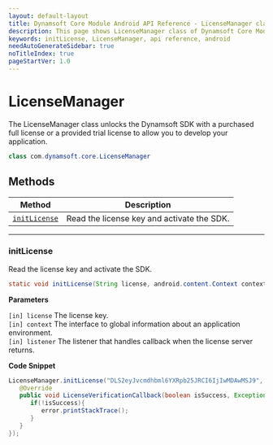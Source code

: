 ```yaml
---
layout: default-layout
title: Dynamsoft Core Module Android API Reference - LicenseManager class
description: This page shows LicenseManager class of Dynamsoft Core Module for Android SDK.
keywords: initLicense, LicenseManager, api reference, android
needAutoGenerateSidebar: true
noTitleIndex: true
pageStartVer: 1.0
---
```


# LicenseManager

The LicenseManager class unlocks the Dynamsoft SDK with a purchased full license or a provided trial license to allow you to develop your application.

```java
class com.dynamsoft.core.LicenseManager
```

## Methods

  | Method               | Description |
  |----------------------|-------------|
  | [`initLicense`](#initlicense) | Read the license key and activate the SDK. |

  ---

### initLicense

Read the license key and activate the SDK.

```java
static void initLicense(String license, android.content.Context context, LicenseVerificationListener listener)
```

**Parameters**

`[in] license` The license key.  
`[in] context` The interface to global information about an application environment.  
`[in] listener` The listener that handles callback when the license server returns.  

**Code Snippet**

```java
LicenseManager.initLicense("DLS2eyJvcmdhbml6YXRpb25JRCI6IjIwMDAwMSJ9", MainActivity.this, new LicenseVerificationListener() {
   @Override
   public void LicenseVerificationCallback(boolean isSuccess, Exception error) {
      if(!isSuccess){
         error.printStackTrace();
      }
   }
});
```
